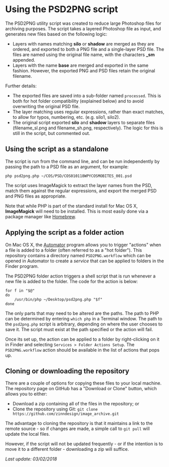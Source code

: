 # Using the PSD2PNG script
The PSD2PNG utility script was created to reduce large Photoshop files for archiving purposes. The script takes a layered Photoshop file as input, and generates new files based on the following logic:

* Layers with names matching **silo** or **shadow** are merged as they are ordered, and exported to both a PNG file and a single-layer PSD file. The files are named using the original file name, with the characters **_sm** appended.
* Layers with the name **base** are merged and exported in the same fashion. However, the exported PNG and PSD files retain the original filename.

Further details:

* The exported files are saved into a sub-folder named `processed`. This is both for hot folder compatibility (explained below) and to avoid overwriting the original PSD file.
* The layer matching uses regular expressions, rather than exact matches, to allow for typos, numbering, etc. (e.g. silo1, silo2).
* The original script exported **silo** and **shadow** layers to separate files (filename_sl.png and filename_sh.png, respectively). The logic for this is still in the script, but commented out.

## Using the script as a standalone
The script is run from the command line, and can be run independently by passing the path to a PSD file as an argument, for example:

`php psd2png.php ~/COS/PSD/COS010118WPYCOSMOBITES_001.psd`

The script uses ImageMagick to extract the layer names from the PSD, match them against the regular expressions, and export the merged PSD and PNG files as appropriate.

Note that while PHP is part of the standard install for Mac OS X, __ImageMagick__ will need to be installed. This is most easily done via a package manager like [Homebrew](https://brew.sh).

## Applying the script as a folder action
On Mac OS X, the [Automator](https://developer.apple.com/library/content/documentation/AppleApplications/Conceptual/AutomatorConcepts/Automator.html) program allows you to trigger "actions" when a file is added to a folder (often referred to as a "hot folder"). This repository contains a directory named `PSD2PNG.workflow` which can be opened in Automator to create a _service_ that can be applied to folders in the Finder program.

The PSD2PNG folder action triggers a shell script that is run whenever a new file is added to the folder. The code for the action is below:

```
for f in "$@"
do
	/usr/bin/php ~/Desktop/psd2png.php "$f"
done
```
The only parts that may need to be altered are the paths. The path to PHP can be determined by entering `which php` in a Terminal window. The path to the `psd2png.php` script is arbitrary, depending on where the user chooses to save it. The script must exist at the path specified or the action will fail.

Once its set up, the action can be applied to a folder by right-clicking on it in Finder and selecting `Services > Folder Actions Setup`. The `PSD2PNG.workflow` action should be available in the list of actions that pops up.

## Cloning or downloading the repository
There are a couple of options for copying these files to your local machine. The repository page on GitHub has a "Download or Clone" button, which allows you to either:

* Download a zip containing all of the files in the repository; or
* Clone the repository using Git: `git clone https://github.com/zinndesign/image_archive.git`

The advantage to cloning the repository is that it maintains a link to the remote source - so if changes are made, a simple call to `git pull` will update the local files.

However, if the script will not be updated frequently - or if the intention is to move it to a different folder - downloading a zip will suffice.

_Last update: 03/02/2018_